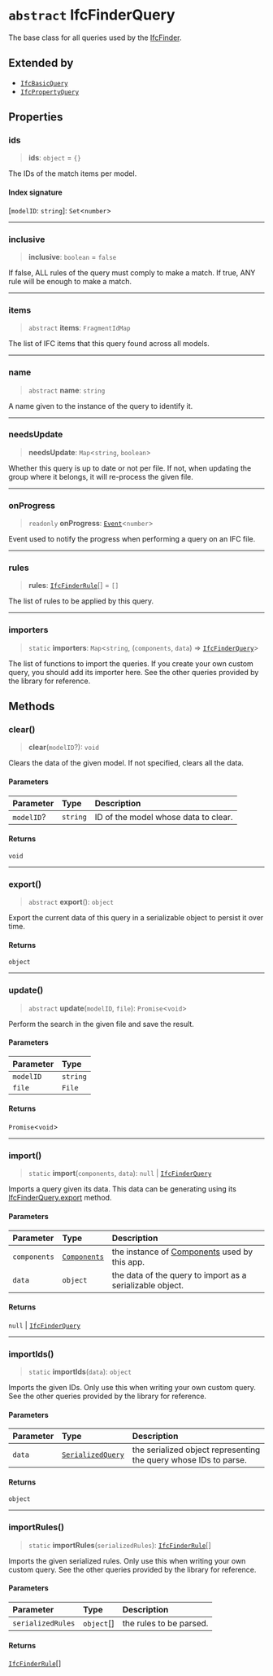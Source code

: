 # `abstract` IfcFinderQuery

The base class for all queries used by the [IfcFinder](IfcFinder.md).

## Extended by

- [`IfcBasicQuery`](IfcBasicQuery.md)
- [`IfcPropertyQuery`](IfcPropertyQuery.md)

## Properties

### ids

> **ids**: `object` = `{}`

The IDs of the match items per model.

#### Index signature

 \[`modelID`: `string`\]: `Set`\<`number`\>

***

### inclusive

> **inclusive**: `boolean` = `false`

If false, ALL rules of the query must comply to make a match. If true, ANY rule will be enough to make a match.

***

### items

> `abstract` **items**: `FragmentIdMap`

The list of IFC items that this query found across all models.

***

### name

> `abstract` **name**: `string`

A name given to the instance of the query to identify it.

***

### needsUpdate

> **needsUpdate**: `Map`\<`string`, `boolean`\>

Whether this query is up to date or not per file. If not, when updating the group where it belongs, it will re-process the given file.

***

### onProgress

> `readonly` **onProgress**: [`Event`](Event.md)\<`number`\>

Event used to notify the progress when performing a query on an IFC file.

***

### rules

> **rules**: [`IfcFinderRule`](../type-aliases/IfcFinderRule.md)[] = `[]`

The list of rules to be applied by this query.

***

### importers

> `static` **importers**: `Map`\<`string`, (`components`, `data`) => [`IfcFinderQuery`](IfcFinderQuery.md)\>

The list of functions to import the queries. If you create your own custom query, you should add its importer here. See the other queries provided by the library for reference.

## Methods

### clear()

> **clear**(`modelID`?): `void`

Clears the data of the given model. If not specified, clears all the data.

#### Parameters

| Parameter | Type | Description |
| :------ | :------ | :------ |
| `modelID`? | `string` | ID of the model whose data to clear. |

#### Returns

`void`

***

### export()

> `abstract` **export**(): `object`

Export the current data of this query in a serializable object to persist it over time.

#### Returns

`object`

***

### update()

> `abstract` **update**(`modelID`, `file`): `Promise`\<`void`\>

Perform the search in the given file and save the result.

#### Parameters

| Parameter | Type |
| :------ | :------ |
| `modelID` | `string` |
| `file` | `File` |

#### Returns

`Promise`\<`void`\>

***

### import()

> `static` **import**(`components`, `data`): `null` \| [`IfcFinderQuery`](IfcFinderQuery.md)

Imports a query given its data. This data can be generating using its [IfcFinderQuery.export](IfcFinderQuery.md#export) method.

#### Parameters

| Parameter | Type | Description |
| :------ | :------ | :------ |
| `components` | [`Components`](Components.md) | the instance of [Components](Components.md) used by this app. |
| `data` | `object` | the data of the query to import as a serializable object. |

#### Returns

`null` \| [`IfcFinderQuery`](IfcFinderQuery.md)

***

### importIds()

> `static` **importIds**(`data`): `object`

Imports the given IDs. Only use this when writing your own custom query. See the other queries provided by the library for reference.

#### Parameters

| Parameter | Type | Description |
| :------ | :------ | :------ |
| `data` | [`SerializedQuery`](../type-aliases/SerializedQuery.md) | the serialized object representing the query whose IDs to parse. |

#### Returns

`object`

***

### importRules()

> `static` **importRules**(`serializedRules`): [`IfcFinderRule`](../type-aliases/IfcFinderRule.md)[]

Imports the given serialized rules. Only use this when writing your own custom query. See the other queries provided by the library for reference.

#### Parameters

| Parameter | Type | Description |
| :------ | :------ | :------ |
| `serializedRules` | `object`[] | the rules to be parsed. |

#### Returns

[`IfcFinderRule`](../type-aliases/IfcFinderRule.md)[]
